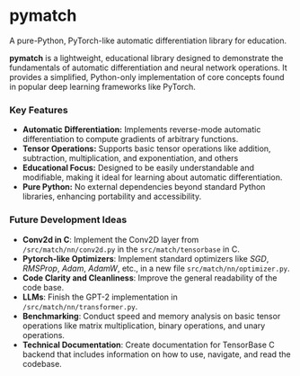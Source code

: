 # pymatch

A pure-Python, PyTorch-like automatic differentiation library for education.

**pymatch** is a lightweight, educational library designed to demonstrate the fundamentals of automatic differentiation and neural network operations. It provides a simplified, Python-only implementation of core concepts found in popular deep learning frameworks like PyTorch.

### Key Features

* **Automatic Differentiation:** Implements reverse-mode automatic differentiation to compute gradients of arbitrary functions.
* **Tensor Operations:** Supports basic tensor operations like addition, subtraction, multiplication, and exponentiation, and others
* **Educational Focus:** Designed to be easily understandable and modifiable, making it ideal for learning about automatic differentiation.
* **Pure Python:** No external dependencies beyond standard Python libraries, enhancing portability and accessibility.

### Future Development Ideas

* **Conv2d in C**: Implement the Conv2D layer from `/src/match/nn/conv2d.py` in the `src/match/tensorbase` in C.
* **Pytorch-like Optimizers**: Implement standard optimizers like _SGD_, _RMSProp_, _Adam_, _AdamW_, etc., in a new file `src/match/nn/optimizer.py`.
* **Code Clarity and Cleanliness**: Improve the general readability of the code base.
* **LLMs**: Finish the GPT-2 implementation in `/src/match/nn/transformer.py`.
* **Benchmarking**: Conduct speed and memory analysis on basic tensor operations like matrix multiplication, binary operations, and unary operations.
* **Technical Documentation**: Create documentation for TensorBase C backend that includes information on how to use, navigate, and read the codebase.


